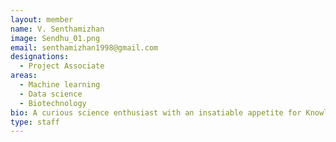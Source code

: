 ```yaml
---
layout: member
name: V. Senthamizhan
image: Sendhu_01.png
email: senthamizhan1998@gmail.com
designations: 
  - Project Associate
areas:
  - Machine learning
  - Data science
  - Biotechnology 
bio: A curious science enthusiast with an insatiable appetite for Knowledge, looking forward to innorate and improve in the field of data science.
type: staff
---
```

